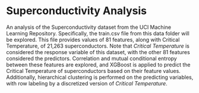 # Superconductivity Analysis
An analysis of the Superconductivity dataset from the UCI Machine Learning Repository. Specifically, the train.csv file from this data folder will be explored. This file provides values of 81 features, along with Critical Temperature, of 21,263 superconductors. Note that *Critical Temperature* is considered the response variable of this dataset, with the other 81 features considered the predictors. Correlation and mutual conditional entropy between these features are explored, and XGBoost is applied to predict the Critical Temperature of superconductors based on their feature values. Additionally, hierarchical clustering is performed on the predicting variables, with row labeling by a discretized version of *Critical Temperature*.
